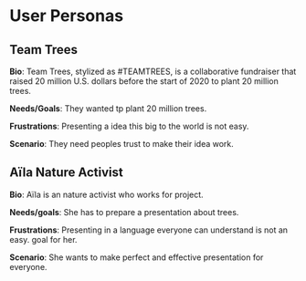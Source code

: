 # User Personas

## Team Trees

**Bio**: Team Trees, stylized as #TEAMTREES, is a collaborative fundraiser that raised
20 million U.S. dollars before the start of 2020 to plant 20 million trees.

**Needs/Goals**: They wanted tp plant 20 million trees.

**Frustrations**: Presenting a idea this big to the world is not easy.

**Scenario**: They need peoples trust to make their idea work.

## Aïla Nature Activist

**Bio**: Aïla is an nature activist who works for project.

**Needs/goals**: She has to prepare a presentation about trees.

**Frustrations**: Presenting in a language everyone can understand is not an easy.
goal for her.

**Scenario**: She wants to make perfect and effective presentation for everyone.
